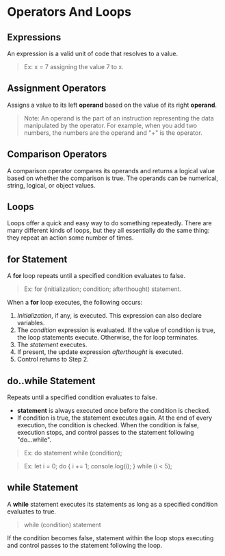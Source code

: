 # Operators And Loops

## Expressions

An expression is a valid unit of code that resolves to a value.

> Ex: x = 7 assigning the value 7 to x.

## Assignment Operators

Assigns a value to its left **operand** based on the value of its right **operand**.

> Note: An operand is the part of an instruction representing the data manipulated by the operator. For example, when you add two numbers, the numbers are the operand and "+" is the operator.

## Comparison Operators

A comparison operator compares its operands and returns a logical value based on whether the comparison is true. The operands can be numerical, string, logical, or object values.

## Loops

Loops offer a quick and easy way to do something repeatedly. There are many different kinds of loops, but they all essentially do the same thing: they repeat an action some number of times.

## for Statement

A **for** loop repeats until a specified condition evaluates to false.

> Ex: for (initialization; condition; afterthought)
statement.

When a **for** loop executes, the following occurs:

1. *Initialization*, if any, is executed. This expression can also declare variables.
2. The *condition* expression is evaluated. If the value of condition is true, the loop statements execute. Otherwise, the for loop terminates.
3. The *statement* executes.
4. If present, the update expression *afterthought* is executed.
5. Control returns to Step 2.

## do..while Statement

Repeats until a specified condition evaluates to false.

- **statement** is always executed once before the condition is checked.
- If condition is true, the statement executes again. At the end of every execution, the condition is checked. When the condition is false, execution stops, and control passes to the statement following "do...while".

> Ex: do statement while (condition);

> Ex: let i = 0;
do {
  i += 1;
  console.log(i);
} while (i < 5);

## while Statement

A **while** statement executes its statements as long as a specified condition evaluates to true.

> while (condition) statement

If the condition becomes false, statement within the loop stops executing and control passes to the statement following the loop.